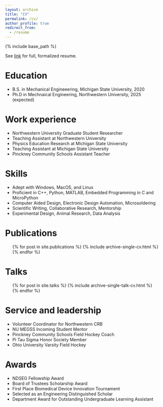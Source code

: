 ```yaml
---
layout: archive
title: "CV"
permalink: /cv/
author_profile: true
redirect_from:
  - /resume
---
```


{% include base_path %}

See [link](/files/Gabirelle%20Wink%20Resume%20Extended.pdf) for full, formalized resume.

Education
======
* B.S. in Mechanical Engineeering, Michigan State University, 2020
* Ph.D in Mechnaical Engineering, Northwestern University, 2025 (expected)

Work experience
======
* Northwestern University Graduate Student Researcher
* Teaching Assistant at Northwestern University
* Physics Education Research at Michigan State University
* Teaching Assistant at Michigan State University
* Pinckney Community Schools Assistant Teacher
  

Skills
======
* Adept with Windows, MacOS, and Linux
* Proficient in C++, Python, MATLAB, Embedded Programming in C and MicroPython
* Computer Aided Design, Electronic Design Automation, Microsoldering
* Scientific Writing, Collaborative Research, Mentorship
* Experimental Design, Animal Research, Data Analysis

Publications
======
  <ul>{% for post in site.publications %}
    {% include archive-single-cv.html %}
  {% endfor %}</ul>
  
Talks
======
  <ul>{% for post in site.talks %}
    {% include archive-single-talk-cv.html %}
  {% endfor %}</ul>
  
<!-- Teaching
======
  <ul>{% for post in site.teaching %}
    {% include archive-single-cv.html %}
  {% endfor %}</ul> -->
  
Service and leadership
======
* Volunteer Coordinator for Northwestern CRB
* NU MEGSS Incoming Student Mentor
* Pinckney Community Schools Field Hockey Coach
* Pi Tau Sigma Honor Society Member
* Ohio University Varsity Field Hockey
  
Awards
=====
* NDSEG Fellowship Award
* Board of Trustees Scholarship Award
* First Place Biomedical Device Innovation Tournament
* Selected as an Engineering Distinguished Scholar
* Department Award for Outstanding Undergraduate Learning Assistant


